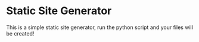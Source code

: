 # Static Site Generator

This is a simple static site generator, run the python script and your files will be created!
